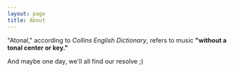 ```yaml
---
layout: page
title: About
---
```


"Atonal," according to _Collins English Dictionary_, refers to music __"without a tonal center or key."__ 

And maybe one day, we'll all find our resolve ;)
